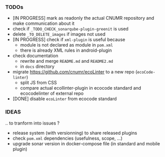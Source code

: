 ### TODOs

- [IN PROGRESS] mark as readonly the actual CNUMR repository and make communication about it
- check if `_TODO_CHECK_sonarqube-plugin-greenit` is used
- delete `_TO_DELETE_images` if images not used
- [IN PROGRESS] check if `xml-plugin` is useful because
  - module is not declared as module in `pom.xml`
  - there is already XML rules in android-plugin 
- check documentation
  - rewrite and merge `README.md` and `README2.md`
  - in `docs` directory
- migrate https://github.com/cnumr/ecoLinter to a new repo (`ecoCode-linter`)
  - split JS from CSS
  - compare actual ecollinter-plugin in ecocode standard and ecocodelinter of external repo
- [DONE] disable `ecoLinter` from ecocode standard

### IDEAS 
.. to tranform into issues ?

- release system (with versionning) to share released plugins
- check `pom.xml` dependencies (usefulness, scope, ...)
- upgrade sonar version in docker-compose file (in standard and mobile plugin)
